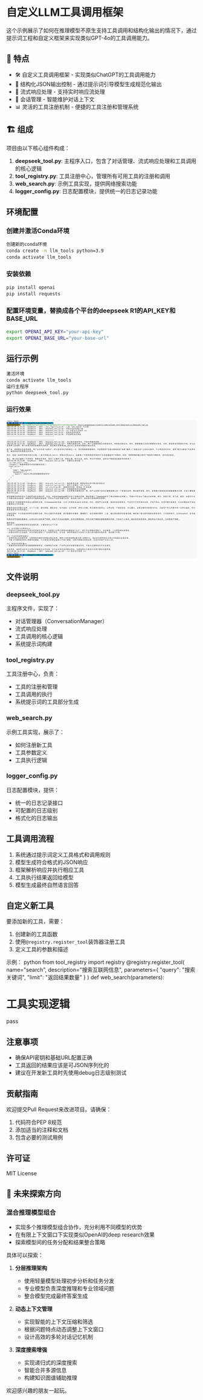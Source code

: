 # 自定义LLM工具调用框架

这个示例展示了如何在推理模型不原生支持工具调用和结构化输出的情况下，通过提示词工程和自定义框架来实现类似GPT-4o的工具调用能力。

## 🌟 特点

- 🛠 自定义工具调用框架 - 实现类似ChatGPT的工具调用能力
- 📝 结构化JSON输出控制 - 通过提示词引导模型生成规范化输出
- 🔄 流式响应处理 - 支持实时响应流处理
- 🧠 会话管理 - 智能维护对话上下文
- 📊 灵活的工具注册机制 - 便捷的工具注册和管理系统

## 🏗 组成

项目由以下核心组件构成：

1. **deepseek_tool.py**: 主程序入口，包含了对话管理、流式响应处理和工具调用的核心逻辑
2. **tool_registry.py**: 工具注册中心，管理所有可用工具的注册和调用
3. **web_search.py**: 示例工具实现，提供网络搜索功能
4. **logger_config.py**: 日志配置模块，提供统一的日志记录功能

## 环境配置

### 创建并激活Conda环境
```bash
创建新的conda环境
conda create -n llm_tools python=3.9
conda activate llm_tools
```

### 安装依赖
```bash
pip install openai
pip install requests
```

### 配置环境变量，替换成各个平台的deepseek R1的API_KEY和BASE_URL
```bash
export OPENAI_API_KEY="your-api-key"
export OPENAI_BASE_URL="your-base-url"
```

## 运行示例
```bash
激活环境
conda activate llm_tools
运行主程序
python deepseek_tool.py
```

### 运行效果
![运行示例](pic/image.png)

## 文件说明

### deepseek_tool.py
主程序文件，实现了：
- 对话管理器（ConversationManager）
- 流式响应处理
- 工具调用的核心逻辑
- 系统提示词构建

### tool_registry.py
工具注册中心，负责：
- 工具的注册和管理
- 工具调用的执行
- 系统提示词的工具部分生成

### web_search.py
示例工具实现，展示了：
- 如何注册新工具
- 工具参数定义
- 工具执行逻辑

### logger_config.py
日志配置模块，提供：
- 统一的日志记录接口
- 可配置的日志级别
- 格式化的日志输出

## 工具调用流程

1. 系统通过提示词定义工具格式和调用规则
2. 模型生成符合格式的JSON响应
3. 框架解析响应并执行相应工具
4. 工具执行结果返回给模型
5. 模型生成最终自然语言回答

## 自定义新工具

要添加新的工具，需要：

1. 创建新的工具函数
2. 使用`@registry.register_tool`装饰器注册工具
3. 定义工具的参数和描述

示例：
python
from tool_registry import registry
@registry.register_tool(
name="search",
description="搜索互联网信息",
parameters={
"query": "搜索关键词",
"limit": "返回结果数量"
}
)
def web_search(parameters):
# 工具实现逻辑
pass

## 注意事项

- 确保API密钥和基础URL配置正确
- 工具返回的结果应该是可JSON序列化的
- 建议在开发新工具时先使用debug日志级别测试

## 贡献指南

欢迎提交Pull Request来改进项目。请确保：
1. 代码符合PEP 8规范
2. 添加适当的注释和文档
3. 包含必要的测试用例

## 许可证

MIT License

## 🔮 未来探索方向

### 混合推理模型组合
- 实现多个推理模型组合协作，充分利用不同模型的优势
- 在有限上下文窗口下实现类似OpenAI的deep research效果
- 探索模型间的任务分配和结果整合策略

具体可以探索：
1. **分层推理架构**
   - 使用轻量模型处理初步分析和任务分发
   - 专业模型负责深度推理和专业领域问题
   - 整合模型完成最终答案生成

2. **动态上下文管理**
   - 实现智能的上下文压缩和筛选
   - 根据问题特点动态调整上下文窗口
   - 设计高效的多轮对话记忆机制

3. **深度搜索增强**
   - 实现递归式的深度搜索
   - 智能合并多源信息
   - 构建知识图谱辅助推理

欢迎感兴趣的朋友一起玩。